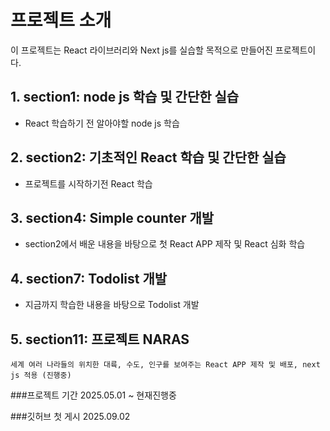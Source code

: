 # 프로젝트 소개
이 프로젝트는 React 라이브러리와 Next js를 실습할 목적으로 만들어진 프로젝트이다.



  ##  1. section1: node js 학습 및 간단한 실습
  + React 학습하기 전 알아야할 node js 학습
  ##  2. section2: 기초적인 React 학습 및 간단한 실습
  + 프로젝트를 시작하기전 React 학습
  ##  3. section4: Simple counter 개발
  + section2에서 배운 내용을 바탕으로 첫 React APP 제작 및 React 심화 학습
  ##  4. section7: Todolist 개발
  + 지금까지 학습한 내용을 바탕으로 Todolist 개발
  ## 5. section11: 프로젝트 NARAS
    세계 여러 나라들의 위치한 대륙, 수도, 인구를 보여주는 React APP 제작 및 배포, next js 적용 (진행중)

  
###프로젝트 기간
2025.05.01 ~ 현재진행중


###깃허브 첫 게시
2025.09.02
